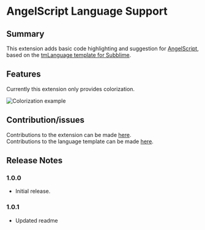 # AngelScript Language Support

## Summary

This extension adds basic code highlighting and suggestion for [AngelScript](http://www.angelcode.com/angelscript/), based on the [tmLanguage template for Subblime](https://github.com/wronex/sublime-angelscript).

## Features

Currently this extension only provides colorization.

![Colorization example](https://i.imgur.com/G2RFQ1R.png)

## Contribution/issues

Contributions to the extension can be made [here](https://github.com/Rene-Sackers/vscode-angelscript).  
Contributions to the language template can be made [here](https://github.com/wronex/sublime-angelscript).

## Release Notes

### 1.0.0

* Initial release.

### 1.0.1

* Updated readme